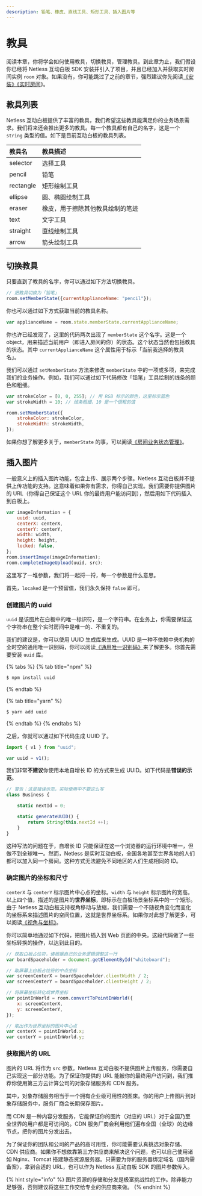 ```yaml
---
description: 铅笔、橡皮、直线工具、矩形工具、插入图片等
---
```


# 教具

阅读本章，你将学会如何使用教具，切换教具，管理教具。到此章为止，我们假设你已经将 Netless 互动白板 SDK 安装并引入了项目，并且已经加入并获取实时房间实例 `room` 对象。如果没有，你可能跳过了之前的章节，强烈建议你先阅读[《安装》](https://developer.netless.group/javascript/installation)[《实时房间](https://developer.netless.group/javascript/realtime-room)》。

## 教具列表

Netless 互动白板提供了丰富的教具，我们希望这些教具能满足你的业务场景需求。我们将来还会推出更多的教具。每一个教具都有自己的名字，这是一个 `string` 类型的值。如下是目前互动白板的教具列表。

| 教具名 | 教具描述 |
| :--- | :--- |
| selector | 选择工具 |
| pencil | 铅笔 |
| rectangle | 矩形绘制工具 |
| ellipse | 圆、椭圆绘制工具 |
| eraser | 橡皮，用于擦除其他教具绘制的笔迹 |
| text | 文字工具 |
| straight | 直线绘制工具 |
| arrow | 箭头绘制工具 |

## 切换教具

只要直到了教具的名字，你可以通过如下方法切换教具。

```javascript
// 把教具切换为「铅笔」
room.setMemberState({currentApplianceName: "pencil"});
```

你也可以通过如下方式获取当前的教具名称。

```javascript
var applianceName = room.state.memberState.currentApplianceName;
```

你也许已经发现了，这里的代码两次出现了 `memberState` 这个名字。这是一个 object，用来描述当前用户（即进入房间的你）的状态。这个状态当然也包括教具的状态。其中 `currentApplianceName` 这个属性用于标示「当前我选择的教具名」。

我们可以通过 `setMemberState` 方法来修改 `memberState` 中的一项或多项，来完成我们的业务操作。例如，我们可以通过如下代码修改「铅笔」工具绘制的线条的颜色和粗细。

```javascript
var strokeColor = [0, 0, 255]; // 用 RGB 标示的颜色，这里标示蓝色
var strokeWidth = 10; // 线条粗细，10 是一个很粗的值

room.setMemberState({
    strokeColor: strokeColor,
    strokeWidth: strokeWidth,
});
```

如果你想了解更多关于，`memberState` 的事，可以阅读[《房间业务状态管理》](https://developer.netless.group/documents/client/room-business-state-management)。

## 插入图片

一般意义上的插入图片功能，包含上传、展示两个步骤。Netless 互动白板并不提供上传功能的支持。这意味着如果你有需求，你得自己实现。我们需要你提供图片的 URL（你得自己保证这个 URL 你的最终用户能访问到），然后用如下代码插入到白板上。

```javascript
var imageInformation = {
    uuid: uuid,
    centerX: centerX,
    centerY: centerY,
    width: width,
    height: height,
    locked: false,
};
room.insertImage(imageInformation);
room.completeImageUpload(uuid, src);
```

这里写了一堆参数，我们将一起捋一捋，每一个参数是什么意思。

首先，`locaked` 是一个预留值，我们永久保持 `false` 即可。

### 创建图片的 uuid

`uuid` 是该图片在白板中的唯一标识符，是一个字符串。在业务上，你需要保证这个字符串在整个实时房间中是唯一的、不重复的。

我们的建议是，你可以使用 UUID 生成库来生成。UUID 是一种不依赖中央机构的全时空的通用唯一识别码，你可以阅读[《通用唯一识别码》](https://zh.wikipedia.org/wiki/%E9%80%9A%E7%94%A8%E5%94%AF%E4%B8%80%E8%AF%86%E5%88%AB%E7%A0%81)来了解更多。你首先需要安装 `uuid` 库。

{% tabs %}
{% tab title="npm" %}
```bash
$ npm install uuid
```
{% endtab %}

{% tab title="yarn" %}
```bash
$ yarn add uuid
```
{% endtab %}
{% endtabs %}

之后，你就可以通过如下代码生成 UUID 了。

```javascript
import { v1 } from "uuid";

var uuid = v1();
```

我们非常**不建议**你使用本地自增长 ID 的方式来生成 UUID。如下代码是**错误的示范**。

```javascript
// 警告：这是错误示范，实际使用中不要这么写
class Business {

    static nextId = 0;

    static generateUUID() {
        return String(this.nextId ++);
    }
}
```

这种写法的问题在于，自增长 ID 只能保证在这一个浏览器的运行环境中唯一，但做不到全球唯一。然而，Netless 是实时互动白板，全国各地甚至世界各地的人们都可以加入同一个房间。这种方式无法避免不同地区的人们生成相同的 ID。

### 确定图片的坐标和尺寸

`centerX` 与 `centerY` 标示图片中心点的坐标。`width` 与 `height` 标示图片的宽高。以上四个值，描述的是图片的**世界坐标**，即标示在白板场景坐标系中的一个矩形。由于 Netless 互动白板支持视角移动与放缩，我们需要一个不随视角变化而变化的坐标系来描述图片的空间位置，这就是世界坐标系。如果你对此想了解更多，可以阅读[《视角与坐标》](https://developer.netless.group/documents/client/view-and-coordinates)。

你可以简单地通过如下代码，把图片插入到 Web 页面的中央。这段代码做了一些坐标转换的操作，以达到此目的。

```javascript
// 获取白板占位符，请根据自己的业务逻辑调整这一行
var boardSpaceholder = document.getElementById("whiteboard");

// 取屏幕上白板占位符的中点坐标
var screenCenterX = boardSpaceholder.clientWidth / 2;
var screenCenterY = boardSpaceholder.clientHeight / 2;

// 将屏幕坐标转化成世界坐标
var pointInWorld = room.convertToPointInWorld({
    x: screenCenterX, 
    y: screenCenterY,
});

// 取出作为世界坐标的图片中心点
var centerX = pointInWorld.x;
var centerY = pointInWorld.y;
```

### 获取图片的 URL

图片的 URL 将作为 `src` 参数。Netless 互动白板不提供图片上传服务，你需要自己实现这一部分功能。为了保证你提供的 URL 能被你的最终用户访问到，我们推荐你使用第三方云计算公司的对象存储服务和 CDN 服务。

其中，对象存储服务相当于一个拥有企业级可用性的图床。你的用户上传图片到对象存储服务中，服务厂商会长期保存图片。

而 CDN 是一种内容分发服务，它能保证你的图片（对应的 URL）对于全国乃至全世界的用户都是可访问的。CDN 服务厂商会利用他们遍布全国（全球）的边缘节点，把你的图片分发出去。

为了保证你的团队和公司的产品的高可用性，你可能需要认真挑选对象存储、CDN 供应商。如果你不想依靠第三方供应商来解决这个问题，也可以自己使用诸如 Nginx、Tomcat 搭建静态资源服务器。只需要为你的服务器绑定域名（国内需备案），拿到合适的 URL，也可以作为 Netless 互动白板 SDK 的图片参数传入。

{% hint style="info" %}
图片资源的存储和分发是极富挑战性的工作。除非能力足够强，否则建议将这些工作交给专业的供应商来做。
{% endhint %}

